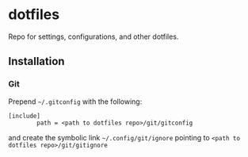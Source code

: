 # dotfiles

Repo for settings, configurations, and other dotfiles.

## Installation

### Git

Prepend `~/.gitconfig` with the following:

    [include]
            path = <path to dotfiles repo>/git/gitconfig

and create the symbolic link `~/.config/git/ignore` pointing to
`<path to dotfiles repo>/git/gitignore`
